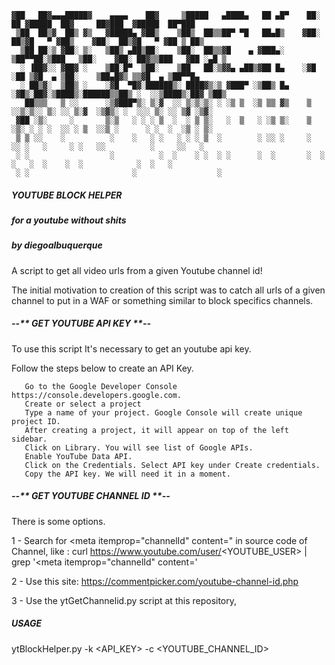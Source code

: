 	▓██   ██▓▄▄▄█████▓    ▄▄▄▄    ██▓     ▒█████   ▄████▄   ██ ▄█▀    ██░ ██ ▓█████  ██▓     ██▓███  ▓█████  ██▀███  
	 ▒██  ██▒▓  ██▒ ▓▒   ▓█████▄ ▓██▒    ▒██▒  ██▒▒██▀ ▀█   ██▄█▒    ▓██░ ██▒▓█   ▀ ▓██▒    ▓██░  ██▒▓█   ▀ ▓██ ▒ ██▒
	  ▒██ ██░▒ ▓██░ ▒░   ▒██▒ ▄██▒██░    ▒██░  ██▒▒▓█    ▄ ▓███▄░    ▒██▀▀██░▒███   ▒██░    ▓██░ ██▓▒▒███   ▓██ ░▄█ ▒
	  ░ ▐██▓░░ ▓██▓ ░    ▒██░█▀  ▒██░    ▒██   ██░▒▓▓▄ ▄██▒▓██ █▄    ░▓█ ░██ ▒▓█  ▄ ▒██░    ▒██▄█▓▒ ▒▒▓█  ▄ ▒██▀▀█▄  
	  ░ ██▒▓░  ▒██▒ ░    ░▓█  ▀█▓░██████▒░ ████▓▒░▒ ▓███▀ ░▒██▒ █▄   ░▓█▒░██▓░▒████▒░██████▒▒██▒ ░  ░░▒████▒░██▓ ▒██▒
	   ██▒▒▒   ▒ ░░      ░▒▓███▀▒░ ▒░▓  ░░ ▒░▒░▒░ ░ ░▒ ▒  ░▒ ▒▒ ▓▒    ▒ ░░▒░▒░░ ▒░ ░░ ▒░▓  ░▒▓▒░ ░  ░░░ ▒░ ░░ ▒▓ ░▒▓░
	 ▓██ ░▒░     ░       ▒░▒   ░ ░ ░ ▒  ░  ░ ▒ ▒░   ░  ▒   ░ ░▒ ▒░    ▒ ░▒░ ░ ░ ░  ░░ ░ ▒  ░░▒ ░      ░ ░  ░  ░▒ ░ ▒░
	 ▒ ▒ ░░    ░          ░    ░   ░ ░   ░ ░ ░ ▒  ░        ░ ░░ ░     ░  ░░ ░   ░     ░ ░   ░░          ░     ░░   ░ 
	 ░ ░                  ░          ░  ░    ░ ░  ░ ░      ░  ░       ░  ░  ░   ░  ░    ░  ░            ░  ░   ░     
	 ░ ░                       ░                  ░                                                                  
	
#####                                             YOUTUBE BLOCK HELPER
#####                                         for a youtube without shits 
#####                                              by diegoalbuquerque  


A script to get all video urls from a given Youtube channel id!

The initial motivation to creation of this script was to catch all urls of a given channel to put in a WAF or something similar
to block specifics channels. 


#####              -_-_** GET YOUTUBE API KEY **_-_-

 To use this script It's necessary to get an youtube api key. 

 Follow the steps below to create an API Key.
   
       Go to the Google Developer Console https://console.developers.google.com.
       Create or select a project
       Type a name of your project. Google Console will create unique project ID.
       After creating a project, it will appear on top of the left sidebar.
       Click on Library. You will see list of Google APIs.
       Enable YouTube Data API.
       Click on the Credentials. Select API key under Create credentials.
       Copy the API key. We will need it in a moment.


#####            -_-_** GET YOUTUBE CHANNEL ID **_-_- 

There is some options.
 
1 - Search for <meta itemprop="channelId" content=" in source code of Channel,  like : 
    curl  https://www.youtube.com/user/<YOUTUBE_USER> | grep '<meta itemprop="channelId" content='
    
2 - Use this site: https://commentpicker.com/youtube-channel-id.php

3 - Use the  ytGetChannelid.py script at this repository, 

##### USAGE

ytBlockHelper.py -k <API_KEY> -c <YOUTUBE_CHANNEL_ID> 

